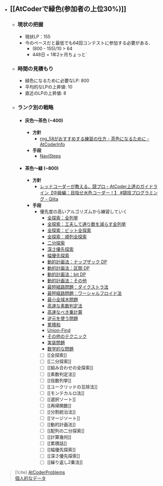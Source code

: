 - ## [[AtCoderで緑色(参加者の上位30%)]]
	- ### 現状の把握
		- 現状LP：155
		- 今のペースだと最低でも64回コンテストに参加する必要がある．
			- (800 - 155)/10 > 64
			- 448日 = 1年2ヶ月ちょっと`
	- ### 時間の見積もり
		- 緑色になるために必要なLP:  800
		- 平均的なLPの上昇値:  10
		- 直近のLPの上昇値:  8
	- ###  ランク別の戦略
		- #### 灰色〜茶色 (~400)
			- **方針**
				- [rng\_58がおすすめする練習の仕方 - 茶色になるために - AtCoderInfo](https://info.atcoder.jp/entry/2024/03/18/160342)
			- **手段**
				- [NaviSteps](https://docs.google.com/spreadsheets/d/1p4rGvtYcqk9hfsl8PSeMlsNqFu34o8DOGM78MBn7dg4/edit?gid=0#gid=0)
		- #### 茶色〜緑 (~800)
			- **方針**
				- [レッドコーダーが教える、競プロ・AtCoder上達のガイドライン【中級編：目指せ水色コーダー！】 #競技プログラミング - Qiita](https://qiita.com/e869120/items/eb50fdaece12be418faa#2-3-%E5%88%86%E9%87%8E%E5%88%A5%E5%88%9D%E4%B8%AD%E7%B4%9A%E8%80%85%E3%81%8C%E8%A7%A3%E3%81%8F%E3%81%B9%E3%81%8D%E9%81%8E%E5%8E%BB%E5%95%8F%E7%B2%BE%E9%81%B8-100-%E5%95%8F)
			- **手段**
				- 優先度の高いアルゴリズムから練習していく
					- [全探索：全列挙](https://qiita.com/e869120/items/eb50fdaece12be418faa#%E5%85%A8%E6%8E%A2%E7%B4%A2%E5%85%A8%E5%88%97%E6%8C%99)
					- [全探索：工夫して通り数を減らす全列挙](https://qiita.com/e869120/items/eb50fdaece12be418faa#%E5%85%A8%E6%8E%A2%E7%B4%A2%E5%B7%A5%E5%A4%AB%E3%81%97%E3%81%A6%E9%80%9A%E3%82%8A%E6%95%B0%E3%82%92%E6%B8%9B%E3%82%89%E3%81%99%E5%85%A8%E5%88%97%E6%8C%99)
					- [全探索：ビット全探索](https://qiita.com/e869120/items/eb50fdaece12be418faa#%E5%85%A8%E6%8E%A2%E7%B4%A2%E3%83%93%E3%83%83%E3%83%88%E5%85%A8%E6%8E%A2%E7%B4%A2)
					- [全探索：順列全探索](https://qiita.com/e869120/items/eb50fdaece12be418faa#%E5%85%A8%E6%8E%A2%E7%B4%A2%E9%A0%86%E5%88%97%E5%85%A8%E6%8E%A2%E7%B4%A2)
					- [二分探索](https://qiita.com/e869120/items/eb50fdaece12be418faa#%E4%BA%8C%E5%88%86%E6%8E%A2%E7%B4%A2-1)
					- [深さ優先探索](https://qiita.com/e869120/items/eb50fdaece12be418faa#%E6%B7%B1%E3%81%95%E5%84%AA%E5%85%88%E6%8E%A2%E7%B4%A2)
					- [幅優先探索](https://qiita.com/e869120/items/eb50fdaece12be418faa#%E5%B9%85%E5%84%AA%E5%85%88%E6%8E%A2%E7%B4%A2)
					- [動的計画法：ナップザック DP](https://qiita.com/e869120/items/eb50fdaece12be418faa#%E5%8B%95%E7%9A%84%E8%A8%88%E7%94%BB%E6%B3%95%E3%83%8A%E3%83%83%E3%83%97%E3%82%B6%E3%83%83%E3%82%AF-dp)
					- [動的計画法：区間 DP](https://qiita.com/e869120/items/eb50fdaece12be418faa#%E5%8B%95%E7%9A%84%E8%A8%88%E7%94%BB%E6%B3%95%E5%8C%BA%E9%96%93-dp)
					- [動的計画法：bit DP](https://qiita.com/e869120/items/eb50fdaece12be418faa#%E5%8B%95%E7%9A%84%E8%A8%88%E7%94%BB%E6%B3%95bit-dp)
					- [動的計画法：その他](https://qiita.com/e869120/items/eb50fdaece12be418faa#%E5%8B%95%E7%9A%84%E8%A8%88%E7%94%BB%E6%B3%95%E3%81%9D%E3%81%AE%E4%BB%96)
					- [最短経路問題：ダイクストラ法](https://qiita.com/e869120/items/eb50fdaece12be418faa#%E6%9C%80%E7%9F%AD%E7%B5%8C%E8%B7%AF%E5%95%8F%E9%A1%8C%E3%83%80%E3%82%A4%E3%82%AF%E3%82%B9%E3%83%88%E3%83%A9%E6%B3%95)
					- [最短経路問題：ワーシャルフロイド法](https://qiita.com/e869120/items/eb50fdaece12be418faa#%E6%9C%80%E7%9F%AD%E7%B5%8C%E8%B7%AF%E5%95%8F%E9%A1%8C%E3%83%AF%E3%83%BC%E3%82%B7%E3%83%A3%E3%83%AB%E3%83%95%E3%83%AD%E3%82%A4%E3%83%89%E6%B3%95)
					- [最小全域木問題](https://qiita.com/e869120/items/eb50fdaece12be418faa#%E6%9C%80%E5%B0%8F%E5%85%A8%E5%9F%9F%E6%9C%A8%E5%95%8F%E9%A1%8C)
					- [高速な素数判定法](https://qiita.com/e869120/items/eb50fdaece12be418faa#%E9%AB%98%E9%80%9F%E3%81%AA%E7%B4%A0%E6%95%B0%E5%88%A4%E5%AE%9A%E6%B3%95-1)
					- [高速なべき乗計算](https://qiita.com/e869120/items/eb50fdaece12be418faa#%E9%AB%98%E9%80%9F%E3%81%AA%E3%81%B9%E3%81%8D%E4%B9%97%E8%A8%88%E7%AE%97)
					- [逆元を使う問題](https://qiita.com/e869120/items/eb50fdaece12be418faa#%E9%80%86%E5%85%83%E3%82%92%E4%BD%BF%E3%81%86%E5%95%8F%E9%A1%8C)
					- [累積和](https://qiita.com/e869120/items/eb50fdaece12be418faa#%E7%B4%AF%E7%A9%8D%E5%92%8C-1)
					- [Union-Find](https://qiita.com/e869120/items/eb50fdaece12be418faa#union-find-1)
					- [その他のテクニック](https://qiita.com/e869120/items/eb50fdaece12be418faa#%E3%81%9D%E3%81%AE%E4%BB%96%E3%81%AE%E3%83%86%E3%82%AF%E3%83%8B%E3%83%83%E3%82%AF)
					- [実装問題](https://qiita.com/e869120/items/eb50fdaece12be418faa#%E5%AE%9F%E8%A3%85%E5%95%8F%E9%A1%8C)
					- [数学的な問題](https://qiita.com/e869120/items/eb50fdaece12be418faa#%E6%95%B0%E5%AD%A6%E7%9A%84%E3%81%AA%E5%95%8F%E9%A1%8C)
					- [ ] [[全探索]]
					- [ ] [[二分探索]]
					- [ ] [[組み合わせの全探索]]
					- [ ] [[素数判定法]]
					- [ ] [[役数列挙]]
					- [ ] [[ユークリッドの互除法]]
					- [ ] [[モンテカルロ法]]
					- [ ] [[選択ソート]]
					- [ ] [[再帰関数]]
					- [ ] [[分割統治法]]
					- [ ] [[マージソート]]
					- [ ] [[動的計画法]]
					- [ ] [[配列の二分探索]]
					- [ ] [[計算幾何]]
					- [ ] [[累積話]]
					- [ ] [[幅優先探索]]
					- [ ] [[深さ優先探索]]
					- [ ] [[繰り返し2乗法]]

> [!cite]
> [AtCoderProblems](https://kenkoooo.com/atcoder/#/table/)<br>
> [個人的なデータ](https://kenkoooo.com/atcoder/#/user/MeJamoLeo?userPageTab=All)